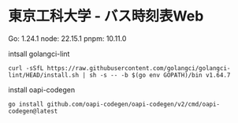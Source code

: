 # 東京工科大学 - バス時刻表Web

Go: 1.24.1
node: 22.15.1
pnpm: 10.11.0

intsall golangci-lint

```
curl -sSfL https://raw.githubusercontent.com/golangci/golangci-lint/HEAD/install.sh | sh -s -- -b $(go env GOPATH)/bin v1.64.7
```

install oapi-codegen

```
go install github.com/oapi-codegen/oapi-codegen/v2/cmd/oapi-codegen@latest
```
